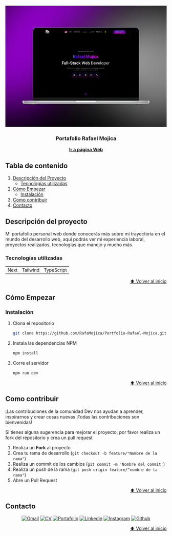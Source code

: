 <a name="inicio"></a>

<!-- INTRODUCTION -->

<div align="center">
  <a href="https://github.com/RafaMojica/FRONT-Porfolio">
    <img src="./public/Porfolio-mockup.png" alt="Logo" width="600">
  </a>

  <p>
    <h3>Portafolio Rafael Mojica</h3>
    <a href="https://portafolio-rafael-mojica.vercel.app/"><strong>Ir a página Web</strong></a>
  </p>
</div>

<!-- TABLE OF CONTENTS -->

## Tabla de contenido

<ol>
  <li>
    <a href="#descripción-del-proyecto">Descripción del Proyecto</a>
    <ul>
      <li><a href="#tecnologías-utilizadas">Tecnologías utilizadas</a></li>
    </ul>
  </li>
  <li>
    <a href="#cómo-empezar">Cómo Empezar</a>
    <ul>
      <li><a href="#instalación">Instalación</a></li>
    </ul>
  </li>
  <li><a href="#como-contribuir">Como contribuir</a></li>
  <li><a href="#contacto">Contacto</a></li>
</ol>

<!-- ABOUT THE PROJECT -->

## Descripción del proyecto

Mi portafolio personal web donde conocerás más sobre mi trayectoria en el mundo del desarrollo web, aquí podrás ver mi experiencia laboral, proyectos realizados, tecnologías que manejo y mucho más.

### Tecnologías utilizadas

|             |             |             |
| :---------: | :---------: | :---------: |
|    Next     | Tailwind    | TypeScript  |

<p align="right"><a href="#inicio">⬆ Volver al inicio</a></p>

<!-- GETTING STARTED -->

## Cómo Empezar

### Instalación

1. Clona el repositorio
   ```sh
   git clone https://github.com/RafaMojica/Portfolio-Rafael-Mojica.git
   ```
2. Instala las dependencias NPM
   ```sh
   npm install
   ```
3. Corre el servidor
   ```sh
   npm run dev
   ```

<p align="right"><a href="#inicio">⬆ Volver al inicio</a></p>

<!-- CONTRIBUTING -->

## Como contribuir

<p>¡Las contribuciones de la comunidad Dev nos ayudan a aprender, inspirarnos y crear cosas nuevas ¡Todas las contribuciones son bienvenidas!</p>
<p>Si tienes alguna sugerencia para mejorar el proyecto, por favor realiza un fork del repositorio y crea un pull request</p>

1. Realiza un **Fork** al proyecto
2. Crea tu rama de desarrollo (`git checkout -b feature/"Nombre de la rama"`)
3. Realiza un commit de los cambios (`git commit -m 'Nombre del commit'`)
4. Realiza un push de la rama (`git push origin feature/"nombre de la rama"`)
5. Abre un Pull Request

<p align="right"><a href="#inicio">⬆ Volver al inicio</a></p>

<!-- CONTACT -->

## Contacto

<p align="center">
    <a href="mailto:rafael.mojica27@gmail.com" target="_blank" rel="noopener noreferrer">
        <img alt="Gmail" title="gmail" src="https://custom-icon-badges.demolab.com/badge/-rafael.mojica27@gmail.com-red?style=for-the-badge&logo=mention&logoColor=white"/></a>
    <a href="https://drive.google.com/file/d/1Pe-UKjdPGVZC53y1DmgpNwx3PUDryUd4/view" target="_blank" rel="noopener noreferrer">
        <img alt="CV" title="CV" src="https://custom-icon-badges.demolab.com/badge/-CV-F25278?style=for-the-badge&logo=download&logoColor=white"/></a>
    <a href="https://portafolio-rafael-mojica.vercel.app/" target="_blank" rel="noopener noreferrer">
        <img alt="Portafolio" title="portafolio" src="https://custom-icon-badges.demolab.com/badge/-Portafolio-teal?style=for-the-badge&logo=link&logoColor=white"/></a>
    <a href="https://www.linkedin.com/in/rafamojica/" target="_blank" rel="noopener noreferrer">
        <img alt="Linkedin" title="linkedin" src="https://custom-icon-badges.demolab.com/badge/-Linkedin-blue?style=for-the-badge&logoColor=white&logo=linkedin"/></a>
    <a href="https://www.instagram.com/rafa_mojica_/" target="_blank" rel="noopener noreferrer">
        <img alt="Instagram" title="Instagram" src="https://custom-icon-badges.demolab.com/badge/-Instagram-purple?style=for-the-badge&logo=Instagram&logoColor=white"/></a>
    <a href="https://github.com/RafaMojica" target="_blank" rel="noopener noreferrer">
        <img alt="Github" title="Github" src="https://custom-icon-badges.demolab.com/badge/-Github-grey?style=for-the-badge&logoColor=white&logo=github"/></a>
</p>

<p align="right"><a href="#inicio">⬆ Volver al inicio</a></p>

